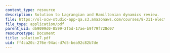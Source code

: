 ```yaml
---
content_type: resource
description: Solution to Lagrangian and Hamiltonian dynamics review.
file: https://ol-ocw-studio-app-qa.s3.amazonaws.com/courses/8-311-electromagnetic-theory-spring-2004/ff4ca20c276e94acd7d5bea92c82b7de_solution7.pdf
file_type: application/pdf
parent_uid: d69099d0-8599-2f5d-17ae-b9f79f728d07
resourcetype: Document
title: solution7.pdf
uid: ff4ca20c-276e-94ac-d7d5-bea92c82b7de
---
```


